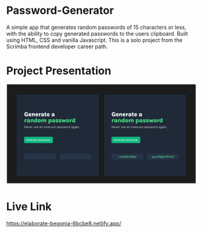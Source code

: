 # Password-Generator
 A simple app that generates random passwords of 15 characters or less, with the ability to copy generated passwords to the users clipboard. Built using HTML, CSS and    vanilla Javascript.
 This is a solo project from the Scrimba frontend developer career path. 

# Project Presentation 
![alt text](https://github.com/joshmejia07/Password-Generator/blob/main/app-screenshot.png)

# Live Link
https://elaborate-begonia-6bcbe8.netlify.app/

